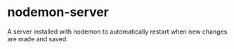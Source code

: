 # nodemon-server
A server installed with nodemon to automatically restart when new changes are made and saved. 
